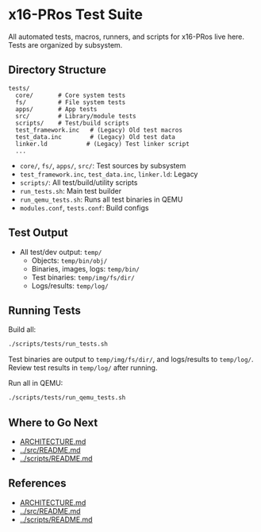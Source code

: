 # x16-PRos Test Suite

All automated tests, macros, runners, and scripts for x16-PRos live here. Tests are organized by subsystem.

## Directory Structure

```text
tests/
  core/       # Core system tests
  fs/         # File system tests
  apps/       # App tests
  src/        # Library/module tests
  scripts/    # Test/build scripts
  test_framework.inc   # (Legacy) Old test macros
  test_data.inc        # (Legacy) Old test data
  linker.ld           # (Legacy) Test linker script
  ...
```

- `core/`, `fs/`, `apps/`, `src/`: Test sources by subsystem
- `test_framework.inc`, `test_data.inc`, `linker.ld`: Legacy
- `scripts/`: All test/build/utility scripts
- `run_tests.sh`: Main test builder
- `run_qemu_tests.sh`: Runs all test binaries in QEMU
- `modules.conf`, `tests.conf`: Build configs

## Test Output

- All test/dev output: `temp/`
  - Objects: `temp/bin/obj/`
  - Binaries, images, logs: `temp/bin/`
  - Test binaries: `temp/img/fs/dir/`
  - Logs/results: `temp/log/`

## Running Tests

Build all:

```sh
./scripts/tests/run_tests.sh
```

Test binaries are output to `temp/img/fs/dir/`, and logs/results to `temp/log/`.
Review test results in `temp/log/` after running.

Run all in QEMU:

```sh
./scripts/tests/run_qemu_tests.sh
```

## Where to Go Next

- [ARCHITECTURE.md][arch]
- [../src/README.md][src-readme]
- [../scripts/README.md][scripts-readme]

## References

- [ARCHITECTURE.md][arch]
- [../src/README.md][src-readme]
- [../scripts/README.md][scripts-readme]

[arch]: ../ARCHITECTURE.md
[src-readme]: ../src/README.md
[scripts-readme]: ../scripts/README.md